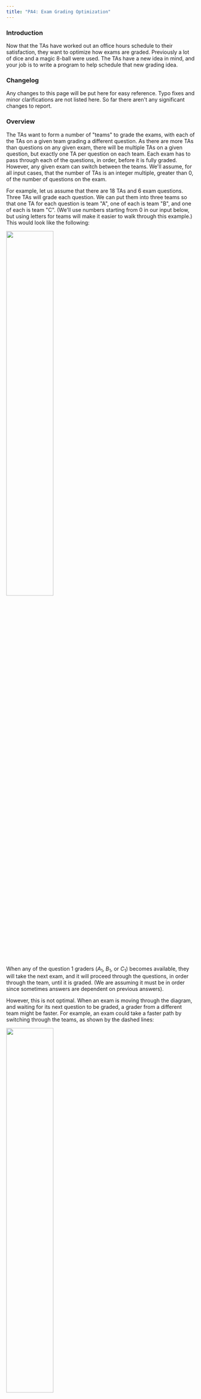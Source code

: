 ```yaml
---
title: "PA4: Exam Grading Optimization"
---
```


### Introduction

Now that the TAs have worked out an office hours schedule to their satisfaction, they want to optimize how exams are graded.  Previously a lot of dice and a magic 8-ball were used.  The TAs have a new idea in mind, and your job is to write a program to help schedule that new grading idea.

### Changelog

Any changes to this page will be put here for easy reference.  Typo fixes and minor clarifications are not listed here.  So far there aren't any significant changes to report.

### Overview

The TAs want to form a number of "teams" to grade the exams, with each of the TAs on a given team grading a different question.  As there are more TAs than questions on any given exam, there will be multiple TAs on a given question, but exactly one TA per question on each team.  Each exam has to pass through each of the questions, in order, before it is fully graded.  However, any given exam can switch between the teams.  We'll assume, for all input cases, that the number of TAs is an integer multiple, greater than 0, of the number of questions on the exam.

For example, let us assume that there are 18 TAs and 6 exam questions.  Three TAs will grade each question.  We can put them into three teams so that one TA for each question is team "A", one of each is team "B", and one of each is team "C".  (We'll use numbers starting from 0 in our input below, but using letters for teams will make it easier to walk through this example.) This would look like the following:

<img src="./graph1.webp" style="width:50%">

When any of the question 1 graders ($A_1$, $B_1$, or $C_1$) becomes available, they will take the next exam, and it will proceed through the questions, in order through the team, until it is graded.  (We are assuming it must be in order since sometimes answers are dependent on previous answers).

However, this is not optimal.  When an exam is moving through the diagram, and waiting for its next question to be graded, a grader from a different team might be faster.  For example, an exam could take a faster path by switching through the teams, as shown by the dashed lines:

<img src="./graph2.webp" style="width:50%">

There are a number of other factors to consider:

- Different TAs take different amounts of time to grade a question.  We'll assume that all of a given question are equivalently hard to grade (meaning one student's answer for question 3 is just as hard to grade as another student's answer for question 3), but that different TAs have different grading speeds.  We'll define $g(t,q)$, which is how much time it takes for the TA on team $t$ to grade question $q$. (Mnemonic: 'g' is for grading time)
- Transfer time.  The TAs are optimized into teams, so passing an exam from one TA to the next on the same team takes 0 time.  However, passing it to a TA on a *different* team takes $x(t,q)$ time to pass the question from TA on team $t$ to a TA on another team (any of the other teams) grading question $q$. (Mnemonic: 'x' is for xfer (transfer) time)

We are looking for the fastest time to grade the exam.

The problem, then is to determine the fastest time to grade a *single* exam.  To make this problem viable, we will assume that all the TAs are idle, and any TA is available to grade their respective question at any time.

### Algorithm Example

We will continue the example from the diagrams above, with 18 TAs and 6 exam questions.  Thus, there are 3 teams.

Each problem will be given the number of teams, the number of TAs, and the values in both $g(t,q)$ (the time it takes for the TA on team $t$ to grade question $q$) and $x(t,q)$ (the transfer time to transfer a question from team $t$ to any other team who is grading question $q$).

Let $f(t,q)$ be the fastest time that team $t$ could have graded question $q$.

For example, consider determining the fastest time that team B could have graded question 3.  There are three possibilities:

1. Question 2 was graded by team A.  We have to take into account transfer time here, so the total time is $f(A,2)+g(B,3)+x(A,3)$: the fastest time when question 2 was graded by team A ($f(A,2)$) plus the time it took for team B to grade question 3 ($g(B,3)$), plus the time it took to transfer the question from team A to another team (here,  B) who is grading question 3 ($x(A,3)$).
2. Question 2 was graded by team B.  There is no transfer time, so the total time is $f(B,2)+g(B,3)$: the fastest time when question 2 was graded by team B ($f(B,2)$) plus the time it took for the TA on team B to grade question 3 ($g(B,3)$).
3. Question 3 was graded by team C.  This is similar to the first case, but replace team A with team C.  The total time here is $f(C,2)+g(B,3)+x(C,3)$

The final result for $f(B,3)$ is the minimum of those three values.

Note that there could be more than three teams.  Also, the teams are represented by numbers (starting from 0), but it's easier to explain using letters for teams.  In the above example, A=0, B=1, and C=2.

The final answer is the minimum of the times to have graded the last question.  In this example, that is the minimum of $f(A,6)$, $f(B,6)$, and $f(C,6)$.

### Specific Example

Let's assume we still have 18 TAs and 6 exam questions.  Note that this example does NOT correspond to the diagrams above.

The cost for the teams to grade each question is as follows (this is the $g$ array).

| Team | Q1 | Q2 | Q3 | Q4 | Q5 | Q6 |
|------|----|----|----|----|----|----|
| A |  7 | 11 |  6 | 11 |  9 |  7 |
| B |  9 | 15 | 12 | 15 | 11 | 14 | 
| C | 14 |  5 | 11 | 12 |  5 |  6 |

The cost to transfer an exam from one team to another is as follows (this is the $x$ array).  Note that there is no transfer to question 1.

| Team | to Q2 | to Q3 | to Q4 | to Q5 | to Q6 |
|------|----|----|----|----|----|
| A | 6 | 7 | 5 | 6 | 5 |
| B | 8 | 8 | 7 | 6 | 7 | 
| C | 9 | 8 | 9 | 7 | 7 |

The cost to grade question 1 by each of the teams is just the cost to grade that question, as there is no transferring at that point, so it is 7, 8, and 14, respectively, for teams A, B, and C.

Consider the cost for question 2 to be graded by team C.  Possibilities:

- It could have come from team A.  Then the cost is 7 (the cost for team A to have graded question 1), plus 6 (the cost for team A to transfer the exam to *any* team grading question 2), plus 5 (the cost for team C to grade question 2), for a total of 18.
- It could have come from team B.  Then the cost is 9 (the cost for team B to have graded question 1), plus 8 (the cost for team B to transfer the exam to *any* team grading question 2), plus 5 (the cost for team C to grade question 2), for a total of 22.
- It could have come from team C.  Then the cost is 14 (the cost for team C to have graded question 1), plus 5 (the cost for team C to grade question 2), for a total cost of 19; there is no transfer time when the next question is being graded by the same team.

The minimum of these is 18, which is the least amount of time taken when team C has graded question 2.  This means that, for team C to have graded question 2, the fastest path was for team A to have graded question 1 and then the test was transferred to team C to grade question 2.

### Input

**For this homework, we are *NOT* providing you with skeleton code that handles reading in of the input.**  You should look at the previous two homeworks for examples how to do so: [PA1: Driving Directions](../pa1/index.html) ([md](../pa1/index.md)) and [PA2: Office Hours](../pa2/index.html) ([md](../pa2/index.md)).


All input is read in from standard input (not a file).  All values read in are non-negative integers that will fit into a signed `int` variable.

The first line of the file will contain the single positive integer $1 \le c \le 10^5$, the number of test cases in the file.

The first line of each test case will contain two values $n$ and $q$, space separated, which is the number of TAs and exam questions, respectively.  It will always be the case that $n$ is a positive integer multiple of $q$.  The number of grading teams, then, would be $n/q$.

The next line will contain the time taken to grade array (array $g$ in the description above).  This will be presented as a single line of space-separated values in row-major order (the first row (the time for the "A" team to grade), followed by the second row (the time for the "B" team to grade), followed by the third row, etc.).

The next line will contain the transfer time array (array $x$ in the description above).  This will be presented as a single line of space-separated values in row-major order.  Note that this array has one fewer columns than the $g$ array.


### Sample Input

The first test case is the specific example shown above.
This file is available as [example.in](example.in).


```
3
18 6
7 11 6 11 9 7 9 15 12 15 11 14 14 5 11 12 5 6
6 7 5 6 5 8 8 7 6 7 9 8 9 7 7
25 5
8 10 8 6 12 8 9 15 7 11 15 6 7 15 8 9 6 12 11 13 11 6 13 10 10
8 7 6 9 7 8 5 10 9 7 8 5 9 7 8 7 10 7 9 8
48 12
12 11 14 11 5 13 14 14 11 8 15 9 11 6 11 11 11 8 13 7 7 13 13 6 7 12 8 10 7 13 10 12 9 13 5 7 8 9 7 6 8 6 14 5 11 7 6 7
10 6 10 6 10 10 9 5 6 10 10 9 8 8 10 9 5 9 7 6 10 9 9 7 7 6 7 6 7 10 6 7 9 9 10 6 6 8 10 6 8 10 8 10
```

Other, larger, test cases are described below.

### Output

Each test case will output a single integer, which is the minimum cost to grade that exam.

### Sample Output

```
51
44
94
```

### Notes

This assignment must be a *dynamic programming solution*.  We have some very large test cases, and they will time out with any other type of solution.  Some of those test cases are given below.

There are some assumptions that you may and may not make:

- All values, both input and output, are non-negative integer values that will fit into a signed `int` variable
- The input provided will always be valid
- There will be at least 2 teams, and at least 4 TAs
- The number of TAs will always be a positive integer multiple of the number of questions on the exam


There a few large test cases available in Canvas' Files.  They are contained in a zip file named `pa4-examples.zip`.  The files therein are as follows.  

We give the times so you can see, relatively, how long they might take -- obviously the speed on your computer will vary.  These were using a Python solution, and Java tends to be faster than Python (*everything* is faster than Python).  It's fine if your program is slower, as long as the second-to-last test case below (`pa4-example-1M-1k.in`) runs in a minute or less.

- `pa4-example-1k-10.in`: 1,000 TAs and 10 questions, which means 100 teams; the answer is 64, and it took about 0.05 seconds to compute.
- `pa4-example-10k-100.in`: 10,000 TAs and 100 questions, which means 100 teams; the answer is 739, and it took about 0.1 seconds to compute.
- `pa4-example-100k-1k.in`: 100,000 TAs and 1,000 questions, which means 100 teams; the answer is 7362, and it took about 1 second to compute.
- `pa4-example-1M-10k.in`: 1 million TAs and 10,000 questions, which means 100 teams; the answer is 73511, and it took about 8 seconds to compute.
- `pa4-example-1M-1k.in`: 1 million TAs and 1,000 questions, which means 1,000 teams; the answer is 6754, and it took about 80 seconds to compute.
	- We aren't going to test a test case of this size on Gradescope!

If your program does not implement a dynamic programming algorithm, at least one of those cases will time out when we run it (not counting the last one).

### Execution

We will run your program as follows:

```
cat example.in | python3 pa4.py
```

or:

```
cat example.in | java PA4
```

This takes the output of what is on the left (`cat example.in`, whose output is the contents of the example.in file) and uses it as the input to what is on the right.  This version should work in all platforms (Windows, MacOS, and Linux).

### Submission

You will submit your completed `pa4.py` or `PA4.java` file to Gradescope.  There will be a *small set* of acceptance tests that are *NOT COMPREHENSIVE*.  These acceptance tests are the test cases in [example.in](example.in) file.  It's up to you to comprehensively test your code.  The acceptance tests just verify that you are reading the input correctly and providing the expected output.
